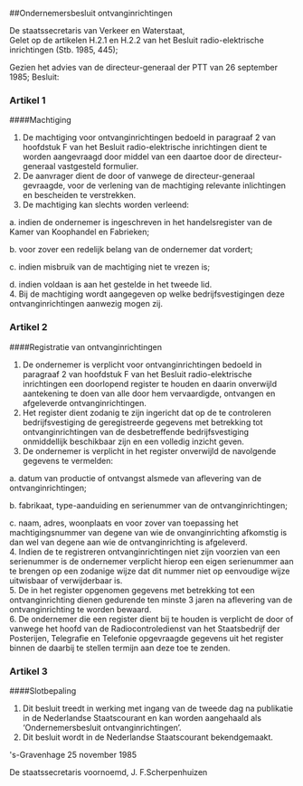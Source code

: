 <meta http-equiv='Content-Type' content='text/html; charset=utf-8' />

##Ondernemersbesluit ontvanginrichtingen

De staatssecretaris van Verkeer en Waterstaat,  
Gelet op de artikelen H.2.1 en H.2.2 van het Besluit radio-elektrische inrichtingen (Stb. 1985, 445);

Gezien het advies van de directeur-generaal der PTT van 26 september 1985;
Besluit:    

### Artikel  1  

####Machtiging

1.  De machtiging voor ontvanginrichtingen bedoeld in paragraaf 2 van hoofdstuk F van het Besluit radio-elektrische inrichtingen dient te worden aangevraagd door middel van een daartoe door de directeur-generaal vastgesteld formulier.   
2.  De aanvrager dient de door of vanwege de directeur-generaal gevraagde, voor de verlening van de machtiging relevante inlichtingen en bescheiden te verstrekken.   
3.  De machtiging kan slechts worden verleend: 

a. indien de ondernemer is ingeschreven in het handelsregister van de Kamer van Koophandel en Fabrieken;  

b. voor zover een redelijk belang van de ondernemer dat vordert;  

c. indien misbruik van de machtiging niet te vrezen is;  

d. indien voldaan is aan het gestelde in het tweede lid.     
4.  Bij de machtiging wordt aangegeven op welke bedrijfsvestigingen deze ontvanginrichtingen aanwezig mogen zij.   

### Artikel  2  

####Registratie van ontvanginrichtingen

1.  De ondernemer is verplicht voor ontvanginrichtingen bedoeld in paragraaf 2 van hoofdstuk F van het Besluit radio-elektrische inrichtingen een doorlopend register te houden en daarin onverwijld aantekening te doen van alle door hem vervaardigde, ontvangen en afgeleverde ontvanginrichtingen.   
2.  Het register dient zodanig te zijn ingericht dat op de te controleren bedrijfsvestiging de geregistreerde gegevens met betrekking tot ontvanginrichtingen van de desbetreffende bedrijfsvestiging onmiddellijk beschikbaar zijn en een volledig inzicht geven.   
3.  De ondernemer is verplicht in het register onverwijld de navolgende gegevens te vermelden: 

a. datum van productie of ontvangst alsmede van aflevering van de ontvanginrichtingen;  

b. fabrikaat, type-aanduiding en serienummer van de ontvanginrichtingen;  

c. naam, adres, woonplaats en voor zover van toepassing het machtigingsnummer van degene van wie de onvanginrichting afkomstig is dan wel van degene aan wie de ontvanginrichting is afgeleverd.     
4.  Indien de te registreren ontvanginrichtingen niet zijn voorzien van een serienummer is de ondernemer verplicht hierop een eigen serienummer aan te brengen op een zodanige wijze dat dit nummer niet op eenvoudige wijze uitwisbaar of verwijderbaar is.   
5.  De in het register opgenomen gegevens met betrekking tot een ontvanginrichting dienen gedurende ten minste 3 jaren na aflevering van de ontvanginrichting te worden bewaard.   
6.  De ondernemer die een register dient bij te houden is verplicht de door of vanwege het hoofd van de Radiocontroledienst van het Staatsbedrijf der Posterijen, Telegrafie en Telefonie opgevraagde gegevens uit het register binnen de daarbij te stellen termijn aan deze toe te zenden.   

### Artikel  3  

####Slotbepaling

1.  Dit besluit treedt in werking met ingang van de tweede dag na publikatie in de Nederlandse Staatscourant en kan worden aangehaald als ‘Ondernemersbesluit ontvanginrichtingen’.   
2.  Dit besluit wordt in de Nederlandse Staatscourant bekendgemaakt.   

's-Gravenhage 
25 november 1985    

De 
staatssecretaris voornoemd, 
J. F.Scherpenhuizen    
